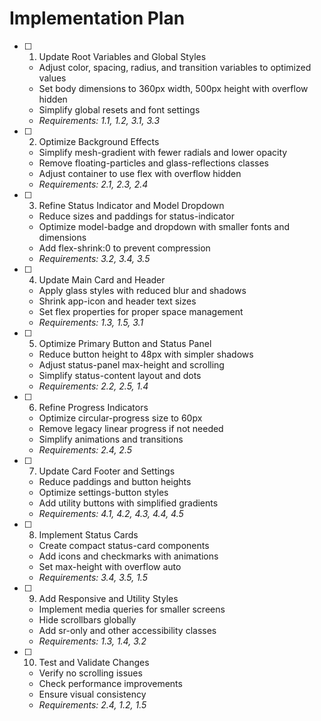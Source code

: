 # Implementation Plan

- [ ] 1. Update Root Variables and Global Styles
  - Adjust color, spacing, radius, and transition variables to optimized values
  - Set body dimensions to 360px width, 500px height with overflow hidden
  - Simplify global resets and font settings
  - _Requirements: 1.1, 1.2, 3.1, 3.3_

- [ ] 2. Optimize Background Effects
  - Simplify mesh-gradient with fewer radials and lower opacity
  - Remove floating-particles and glass-reflections classes
  - Adjust container to use flex with overflow hidden
  - _Requirements: 2.1, 2.3, 2.4_

- [ ] 3. Refine Status Indicator and Model Dropdown
  - Reduce sizes and paddings for status-indicator
  - Optimize model-badge and dropdown with smaller fonts and dimensions
  - Add flex-shrink:0 to prevent compression
  - _Requirements: 3.2, 3.4, 3.5_

- [ ] 4. Update Main Card and Header
  - Apply glass styles with reduced blur and shadows
  - Shrink app-icon and header text sizes
  - Set flex properties for proper space management
  - _Requirements: 1.3, 1.5, 3.1_

- [ ] 5. Optimize Primary Button and Status Panel
  - Reduce button height to 48px with simpler shadows
  - Adjust status-panel max-height and scrolling
  - Simplify status-content layout and dots
  - _Requirements: 2.2, 2.5, 1.4_

- [ ] 6. Refine Progress Indicators
  - Optimize circular-progress size to 60px
  - Remove legacy linear progress if not needed
  - Simplify animations and transitions
  - _Requirements: 2.4, 2.5_

- [ ] 7. Update Card Footer and Settings
  - Reduce paddings and button heights
  - Optimize settings-button styles
  - Add utility buttons with simplified gradients
  - _Requirements: 4.1, 4.2, 4.3, 4.4, 4.5_

- [ ] 8. Implement Status Cards
  - Create compact status-card components
  - Add icons and checkmarks with animations
  - Set max-height with overflow auto
  - _Requirements: 3.4, 3.5, 1.5_

- [ ] 9. Add Responsive and Utility Styles
  - Implement media queries for smaller screens
  - Hide scrollbars globally
  - Add sr-only and other accessibility classes
  - _Requirements: 1.3, 1.4, 3.2_

- [ ] 10. Test and Validate Changes
  - Verify no scrolling issues
  - Check performance improvements
  - Ensure visual consistency
  - _Requirements: 2.4, 1.2, 1.5_ 
